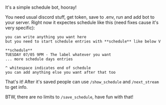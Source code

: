 It's a simple schedule bot, hooray!

You need usual discord stuff, get token, save to .env, run and add bot to your server. Right now it expectes schedule like this (need fixes cause it's very specific):

```
you can write anything you want here
but you need to start schedule entries with **schedule** like below V

**schedule**
TUESDAY 07/05 9PM - The label whatever you want
... more schedule days entries

^ whitespace indicates end of schedule
you can add anything else you want after that too
```

That's it! After it's saved people can use `/show_schedule` and `/next_stream` to get info.

BTW, there are no limits to `/save_schedule`, have fun with that!
